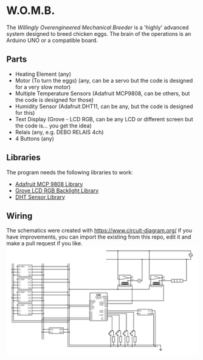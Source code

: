 # W.O.M.B.
The *Willingly Overengineered Mechanical Breeder* is a 'highly' advanced system designed to breed chicken eggs.
The brain of the operations is an Arduino UNO or a compatible board. 

## Parts
+ Heating Element (any)
+ Motor (To turn the eggs) (any, can be a servo but the code is designed for a very slow motor)
+ Multiple Temperature Sensors (Adafruit MCP9808, can be others, but the code is designed for those)
+ Humidity Sensor (Adafruit DHT11, can be any, but the code is designed for this)
+ Text Display (Grove - LCD RGB, can be any LCD or different screen but the code is... you get the idea)
+ Relais (any, e.g. DEBO RELAIS 4ch)
+ 4 Buttons (any)

## Libraries
The program needs the following libraries to work:
+ [Adafruit MCP 9808 Library](https://www.arduino.cc/reference/en/libraries/adafruit-mcp9808-library/)
+ [Grove LCD RGB Backlight Library](https://www.arduino.cc/reference/en/libraries/grove-lcd-rgb-backlight/)
+ [DHT Sensor Library](https://www.arduino.cc/reference/en/libraries/dht-sensor-library/)

## Wiring
The schematics were created with https://www.circuit-diagram.org/ if you have improvements, you can import
the existing from this repo, edit it and make a pull request if you like.
<img src="https://raw.githubusercontent.com/doncato/womb/main/circuit.png">
